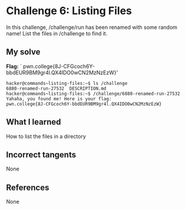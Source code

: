# Challenge 6: Listing Files
In this challenge, /challenge/run has been renamed with some random name! List the files in /challenge to find it.

## My solve
**Flag:** ` pwn.college{8J-CFGcoch6Y-bbdEUR9BM9gr4l.QX4IDO0wCN2MzNzEzW}’


```
hacker@commands~listing-files:~$ ls /challenge
6880-renamed-run-27532  DESCRIPTION.md
hacker@commands~listing-files:~$ /challenge/6880-renamed-run-27532
Yahaha, you found me! Here is your flag:
pwn.college{8J-CFGcoch6Y-bbdEUR9BM9gr4l.QX4IDO0wCN2MzNzEzW}
```

## What I learned
How to list the files in a directory

## Incorrect tangents
None

## References
None
